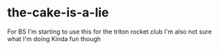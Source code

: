 # the-cake-is-a-lie
For BS
I'm starting to use this for the triton rocket club
I'm also not sure what I'm doing
Kinda fun though
